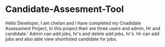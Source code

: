 # Candidate-Assesment-Tool
Hello Developer, 
I am chetan and i have completed my Cnadidate Assessment Project,
In this project their are three users and admin, Hr and candidate.'
Admin can add jobs, hr's and delete add jobs, hr's.
Hr can add jobs and also able view shortlisted candidate for jobs.
